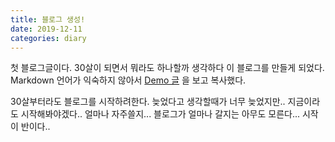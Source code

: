 ```yaml
---
title: 블로그 생성!
date: 2019-12-11
categories: diary
---
```

첫 블로그글이다. 30살이 되면서 뭐라도 하나할까 생각하다 이 블로그를 만들게 되었다.
Markdown 언어가 익숙하지 않아서 [Demo 글] 을 보고 복사했다.

30살부터라도 블로그를 시작하려한다. 늦었다고 생각할때가 너무 늦었지만.. 지금이라도 시작해봐야겠다..
얼마나 자주쓸지... 블로그가 얼마나 갈지는 아무도 모른다... 시작이 반이다..

[Demo 글]: https://dreamgonfly.github.io/2018/01/27/jekyll-remote-theme.html
